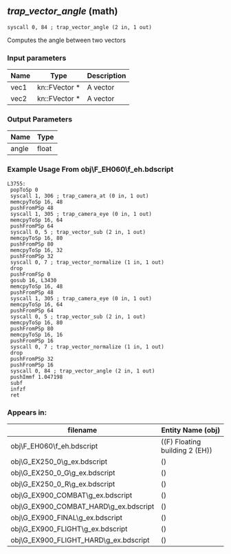 ## *trap_vector_angle* (math)

`syscall 0, 84 ; trap_vector_angle (2 in, 1 out)`

Computes the angle between two vectors

### Input parameters
| Name | Type | Description
|------|------|------------
| vec1   | kn::FVector *   | A vector
| vec2   | kn::FVector *   | A vector


### Output Parameters
| Name | Type
|------|-----
| angle   | float   
### Example Usage From obj\F_EH060\f_eh.bdscript
```plaintext
L3755:
 popToSp 0
 syscall 1, 306 ; trap_camera_at (0 in, 1 out)
 memcpyToSp 16, 48
 pushFromPSp 48
 syscall 1, 305 ; trap_camera_eye (0 in, 1 out)
 memcpyToSp 16, 64
 pushFromPSp 64
 syscall 0, 5 ; trap_vector_sub (2 in, 1 out)
 memcpyToSp 16, 80
 pushFromPSp 80
 memcpyToSp 16, 32
 pushFromPSp 32
 syscall 0, 7 ; trap_vector_normalize (1 in, 1 out)
 drop 
 pushFromFSp 0
 gosub 16, L3430
 memcpyToSp 16, 48
 pushFromPSp 48
 syscall 1, 305 ; trap_camera_eye (0 in, 1 out)
 memcpyToSp 16, 64
 pushFromPSp 64
 syscall 0, 5 ; trap_vector_sub (2 in, 1 out)
 memcpyToSp 16, 80
 pushFromPSp 80
 memcpyToSp 16, 16
 pushFromPSp 16
 syscall 0, 7 ; trap_vector_normalize (1 in, 1 out)
 drop 
 pushFromPSp 32
 pushFromPSp 16
 syscall 0, 84 ; trap_vector_angle (2 in, 1 out)
 pushImmf 1.047198
 subf 
 infzf 
 ret
```


### Appears in:
| filename | Entity Name (obj)
|----------|-------------
| obj\F_EH060\f_eh.bdscript       | ((F) Floating building 2 (EH))          
| obj\G_EX250_0\g_ex.bdscript       | ()          
| obj\G_EX250_0_G\g_ex.bdscript       | ()          
| obj\G_EX250_0_R\g_ex.bdscript       | ()          
| obj\G_EX900_COMBAT\g_ex.bdscript       | ()          
| obj\G_EX900_COMBAT_HARD\g_ex.bdscript       | ()          
| obj\G_EX900_FINAL\g_ex.bdscript       | ()          
| obj\G_EX900_FLIGHT\g_ex.bdscript       | ()          
| obj\G_EX900_FLIGHT_HARD\g_ex.bdscript       | ()          



